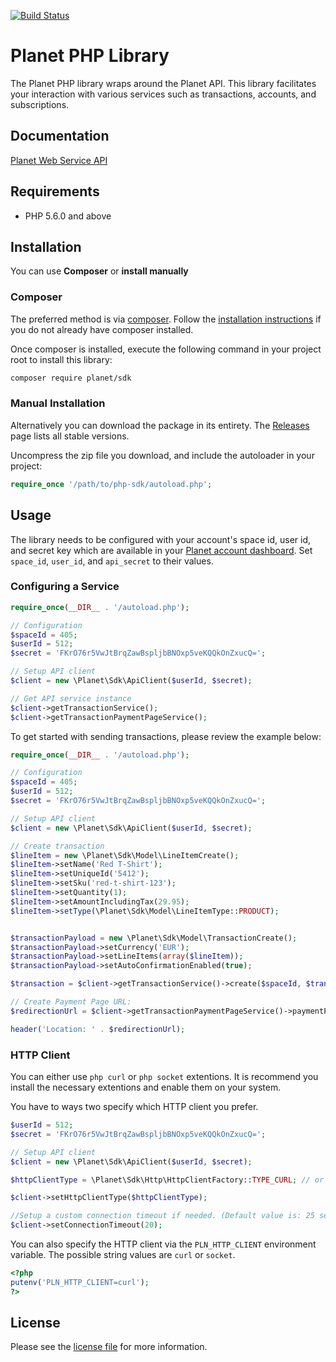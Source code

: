 [![Build Status](https://travis-ci.org/Meeteeor/php-sdk.svg?branch=master)](https://travis-ci.org/Meeteeor/php-sdk)

# Planet PHP Library

The Planet PHP library wraps around the Planet API. This library facilitates your interaction with various services such as transactions, accounts, and subscriptions.


## Documentation

[Planet Web Service API](https://paymentshub.weareplanet.com/doc/api/web-service)

## Requirements

- PHP 5.6.0 and above

## Installation

You can use **Composer** or **install manually**

### Composer

The preferred method is via [composer](https://getcomposer.org). Follow the
[installation instructions](https://getcomposer.org/doc/00-intro.md) if you do not already have
composer installed.

Once composer is installed, execute the following command in your project root to install this library:

```sh
composer require planet/sdk
```

### Manual Installation

Alternatively you can download the package in its entirety. The [Releases](../../releases) page lists all stable versions.

Uncompress the zip file you download, and include the autoloader in your project:

```php
require_once '/path/to/php-sdk/autoload.php';
```

## Usage
The library needs to be configured with your account's space id, user id, and secret key which are available in your [Planet
account dashboard](https://paymentshub.weareplanet.com/account/select). Set `space_id`, `user_id`, and `api_secret` to their values.

### Configuring a Service

```php
require_once(__DIR__ . '/autoload.php');

// Configuration
$spaceId = 405;
$userId = 512;
$secret = 'FKrO76r5VwJtBrqZawBspljbBNOxp5veKQQkOnZxucQ=';

// Setup API client
$client = new \Planet\Sdk\ApiClient($userId, $secret);

// Get API service instance
$client->getTransactionService();
$client->getTransactionPaymentPageService();

```

To get started with sending transactions, please review the example below:

```php
require_once(__DIR__ . '/autoload.php');

// Configuration
$spaceId = 405;
$userId = 512;
$secret = 'FKrO76r5VwJtBrqZawBspljbBNOxp5veKQQkOnZxucQ=';

// Setup API client
$client = new \Planet\Sdk\ApiClient($userId, $secret);

// Create transaction
$lineItem = new \Planet\Sdk\Model\LineItemCreate();
$lineItem->setName('Red T-Shirt');
$lineItem->setUniqueId('5412');
$lineItem->setSku('red-t-shirt-123');
$lineItem->setQuantity(1);
$lineItem->setAmountIncludingTax(29.95);
$lineItem->setType(\Planet\Sdk\Model\LineItemType::PRODUCT);


$transactionPayload = new \Planet\Sdk\Model\TransactionCreate();
$transactionPayload->setCurrency('EUR');
$transactionPayload->setLineItems(array($lineItem));
$transactionPayload->setAutoConfirmationEnabled(true);

$transaction = $client->getTransactionService()->create($spaceId, $transactionPayload);

// Create Payment Page URL:
$redirectionUrl = $client->getTransactionPaymentPageService()->paymentPageUrl($spaceId, $transaction->getId());

header('Location: ' . $redirectionUrl);

```
### HTTP Client
You can either use `php curl` or `php socket` extentions. It is recommend you install the necessary extentions and enable them on your system.

You have to ways two specify which HTTP client you prefer.

```php
$userId = 512;
$secret = 'FKrO76r5VwJtBrqZawBspljbBNOxp5veKQQkOnZxucQ=';

// Setup API client
$client = new \Planet\Sdk\ApiClient($userId, $secret);

$httpClientType = \Planet\Sdk\Http\HttpClientFactory::TYPE_CURL; // or \Planet\Sdk\Http\HttpClientFactory::TYPE_SOCKET

$client->setHttpClientType($httpClientType);

//Setup a custom connection timeout if needed. (Default value is: 25 seconds)
$client->setConnectionTimeout(20);
```

You can also specify the HTTP client via the `PLN_HTTP_CLIENT` environment variable. The possible string values are `curl` or `socket`.


```php
<?php
putenv('PLN_HTTP_CLIENT=curl');
?>
```

## License

Please see the [license file](https://github.com/Meeteeor/php-sdk/blob/master/LICENSE) for more information.
